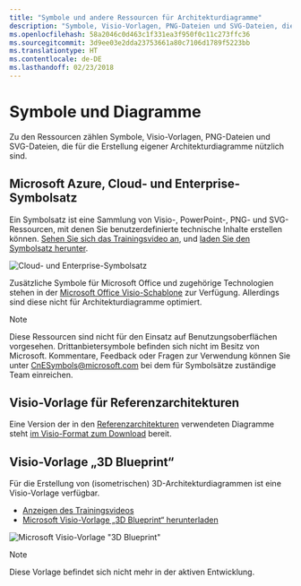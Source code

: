 ```yaml
---
title: "Symbole und andere Ressourcen für Architekturdiagramme"
description: "Symbole, Visio-Vorlagen, PNG-Dateien und SVG-Dateien, die für die Erstellung eigener Architekturdiagramme nützlich sind"
ms.openlocfilehash: 58a2046c0d463c1f331ea3f950f0c11c273ffc36
ms.sourcegitcommit: 3d9ee03e2dda23753661a80c7106d1789f5223bb
ms.translationtype: HT
ms.contentlocale: de-DE
ms.lasthandoff: 02/23/2018
---
```

# <a name="icons-and-diagrams"></a>Symbole und Diagramme

Zu den Ressourcen zählen Symbole, Visio-Vorlagen, PNG-Dateien und SVG-Dateien, die für die Erstellung eigener Architekturdiagramme nützlich sind.

## <a name="microsoft-azure-cloud-and-enterprise-symbolicon-set"></a>Microsoft Azure, Cloud- und Enterprise-Symbolsatz

Ein Symbolsatz ist eine Sammlung von Visio-, PowerPoint-, PNG- und SVG-Ressourcen, mit denen Sie benutzerdefinierte technische Inhalte erstellen können.
[Sehen Sie sich das Trainingsvideo an](http://aka.ms/CnESymbolsVideo), und [laden Sie den Symbolsatz herunter](http://aka.ms/CnESymbols). 

![Cloud- und Enterprise-Symbolsatz](./_images/CnESymbols.png)

Zusätzliche Symbole für Microsoft Office und zugehörige Technologien stehen in der [Microsoft Office Visio-Schablone](http://www.microsoft.com/download/details.aspx?id=35772) zur Verfügung. Allerdings sind diese nicht für Architekturdiagramme optimiert.   

> [!NOTE]
> Diese Ressourcen sind nicht für den Einsatz auf Benutzungsoberflächen vorgesehen. Drittanbietersymbole befinden sich nicht im Besitz von Microsoft.
> Kommentare, Feedback oder Fragen zur Verwendung können Sie unter [CnESymbols@microsoft.com](mailto:CnESymbols@microsoft.com) bei dem für Symbolsätze zuständige Team einreichen.

## <a name="reference-architectures-visio-template"></a>Visio-Vorlage für Referenzarchitekturen 

Eine Version der in den [Referenzarchitekturen](../reference-architectures/index.md) verwendeten Diagramme steht [im Visio-Format zum Download](https://aka.ms/arch-diagrams) bereit.

## <a name="3d-blueprint-visio-template"></a>Visio-Vorlage „3D Blueprint“

Für die Erstellung von (isometrischen) 3D-Architekturdiagrammen ist eine Visio-Vorlage verfügbar.

- [Anzeigen des Trainingsvideos](http://aka.ms/3dBlueprintTemplateVideo) 
- [Microsoft Visio-Vorlage „3D Blueprint“ herunterladen](http://aka.ms/3DBlueprintTemplate)

![Microsoft Visio-Vorlage "3D Blueprint"](./_images/3DBlueprintVisioTemplate.png)

> [!NOTE]
> Diese Vorlage befindet sich nicht mehr in der aktiven Entwicklung.
